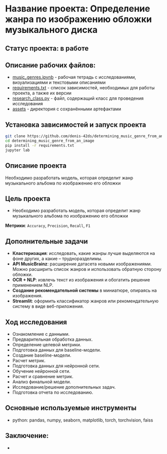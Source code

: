 # Название проекта: Определение жанра по изображению обложки музыкального диска

## Статус проекта: в работе

## Описание рабочих файлов:
- [music_genres.ipynb](https://github.com/denis-42ds/determining_music_genre_from_an_image/blob/development/music_genres.ipynb) - рабочая тетрадь с исследованиями, визуализациями и текстовыми описаниями
- [requirements.txt](https://github.com/denis-42ds/determining_music_genre_from_an_image/blob/development/requirements.txt) - список зависимостей, необходимых для работы проекта, а также их версии
- [research_class.py](https://github.com/denis-42ds/determining_music_genre_from_an_image/blob/development/research_class.py) - файл, содержащий класс для проведения исследования
- [assets](https://github.com/denis-42ds/determining_music_genre_from_an_image/tree/development/assets) - директория с сохранёнными артефактами

## Установка зависимостей и запуск проекта
```Bash
git clone https://github.com/denis-42ds/determining_music_genre_from_an_image.git
cd determining_music_genre_from_an_image
pip install -r requirements.txt
jupyter lab
```

## Описание проекта
Необходимо разработать модель, которая определит жанр музыкального альбома по изображению его обложки

## Цель проекта
- Необходимо разработать модель, которая определит жанр музыкального альбома по изображению его обложки

**Метрики**: `Accuracy`, `Precision`, `Recall`, `F1`

## Дополнительные задачи
- **Кластеризация**: исследовать, какие жанры лучше выделяются на фоне других, а какие – трудноразделимы.
- **API MusicBrainz**: расширение датасета новыми изображениями. Можно расширить список жанров и использовать обратную сторону обложки.
- **OCR + NLP**: извлечь текст из изображения и обогатить решение применением NLP.
- **Создание рекомендательной системы** в миниатюре, опираясь на изображения.
- **Streamlit**: оформить классификатор жанров или рекомендательную систему в виде веб-приложения.

## Ход исследования
- Ознакомление с данными.
- Предварительная обработка данных.
- Определение целевой метрики.
- Подготовка данных для baseline-модели.
- Создание baseline-модели.
- Расчет метрик.
- Подготовка данных для нейронной сети.
- Обучение нейронной сети.
- Расчет и сравнение метрик.
- Анализ финальной модели.
- Исследование/решение дополнительных задач.
- Подготовка отчета по исследованию.

## Основные используемые инструменты
- python: pandas, numpy, seaborn, matplotlib, torch, torchvision, faiss

## Заключение:
- 

